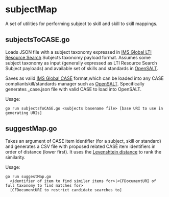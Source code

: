 # subjectMap
A set of utilities for performing subject to skill and skill to skill mappings. 

## subjectsToCASE.go

Loads JSON file with a subject taxonomy expressed in [IMS Global LTI Resource Search](http://imsglobal.org/resource-search) Subjects taxonomy payload format. Assumes some 
subject taxonomy as input (generally expressed as LTI Resource Search Subject payloads) and available set of skills and standards in [OpenSALT](http://opensalt.org).

Saves as valid [IMS Global CASE](http://www.imsglobal.org/activity/case) format,which can be loaded into any CASE compliantskill/standards manager such as [OpenSALT](http://opensalt.org). Specifically generates <basename>_case.json file with valid CASE to load into OpenSALT. 

Usage:
```
go run subjectsToCASE.go <subjects basename file> [base URI to use in generating URIs]
```
   
## suggestMap.go

Takes an argument of CASE item identifier (for a subject, skill or standard) and generates a CSV file with proposed related CASE item identifiers in order of distance (lower first). It uses the [Levenshtein distance](https://en.wikipedia.org/wiki/Levenshtein_distance#Recursive) to rank the similarity.  

Usage:
```
go run suggestMap.go
  <identifier of item to find similar items for>|<CFDocumentURI of full taxonomy to find matches for>
  [CFDocumentURI to restrict candidate searches to]
```
